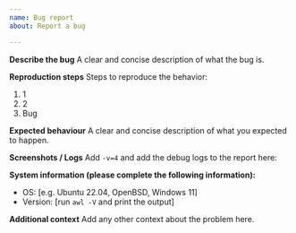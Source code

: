 ```yaml
---
name: Bug report
about: Report a bug

---
```


**Describe the bug**
A clear and concise description of what the bug is.

**Reproduction steps**
Steps to reproduce the behavior:
1. 1
2. 2
3. Bug

**Expected behaviour**
A clear and concise description of what you expected to happen.

**Screenshots / Logs**
Add `-v=4` and add the debug logs to the report here:

**System information (please complete the following information):**
 - OS: [e.g. Ubuntu 22.04, OpenBSD, Windows 11]
 - Version: [run `awl -V` and print the output]


**Additional context**
Add any other context about the problem here.